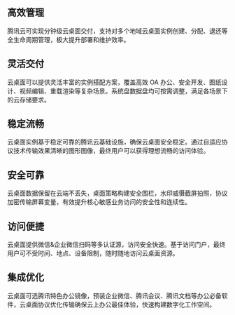 ## 高效管理
腾讯云可实现分钟级云桌面交付，支持对多个地域云桌面实例创建、分配、退还等全生命周期管理，极大提升部署和维护效率。
 
## 灵活交付
云桌面可以提供灵活丰富的实例搭配方案，覆盖高效 OA 办公、安全开发、图纸设计、视频编辑、重载渲染等复杂场景。系统盘数据盘均可按需调整，满足各场景下的云存储要求。

## 稳定流畅
云桌面实例基于稳定可靠的腾讯云基础设施，确保云桌面安全稳定。通过自适应协议技术传输效果清晰的图形图像，最终用户可以获得理想流畅的访问体验。

## 安全可靠
云桌面数据保留在云端不丢失，桌面策略构建安全围栏，水印威慑截屏拍照，协议加密传输屏幕变量，有效提升核心敏感业务访问的安全性和连续性。

## 访问便捷
云桌面提供微信&企业微信扫码等多认证源，访问安全快速。基于访问门户，最终用户可不受时间、地点、设备限制，随时随地访问云桌面资源。

## 集成优化
云桌面可选腾讯特色办公镜像，预装企业微信、腾讯会议、腾讯文档等办公必备软件，云桌面协议优化传输确保云上办公最佳体验，快速构建数字化工作空间。
